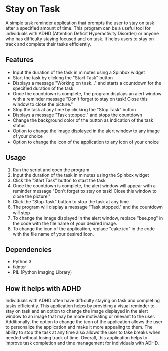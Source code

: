 # Stay on Task
A simple task reminder application that prompts the user to stay on task after a specified amount of time. This program can be a useful tool for individuals with ADHD (Attention Deficit Hyperactivity Disorder) or anyone who has difficulty staying focused and on task. It helps users to stay on track and complete their tasks efficiently.

## Features
- Input the duration of the task in minutes using a Spinbox widget
- Start the task by clicking the "Start Task" button
- Displays a message "Working on task..." and starts a countdown for the specified duration of the task
- Once the countdown is complete, the program displays an alert window with a reminder message "Don't forget to stay on task! Close this window to close the picture."
- Stop the task at any time by clicking the "Stop Task" button
- Displays a message "Task stopped." and stops the countdown
- Change the background color of the button as indication of the task status
- Option to change the image displayed in the alert window to any image of your choice
- Option to change the icon of the application to any icon of your choice

## Usage
1. Run the script and open the program
2. Input the duration of the task in minutes using the Spinbox widget
3. Click the "Start Task" button to start the task
4. Once the countdown is complete, the alert window will appear with a reminder message "Don't forget to stay on task! Close this window to close the picture."
5. Click the "Stop Task" button to stop the task at any time
6. The program will display a message "Task stopped." and the countdown will stop
7. To change the image displayed in the alert window, replace "bee.png" in the code with the file name of your desired image.
8. To change the icon of the application, replace "cake.ico" in the code with the file name of your desired icon.

## Dependencies
- Python 3
- tkinter
- PIL (Python Imaging Library)

## How it helps with ADHD
Individuals with ADHD often have difficulty staying on task and completing tasks efficiently. This application helps by providing a visual reminder to stay on task and an option to change the image displayed in the alert window to an image that may be more motivating or relevant to the user. Additionally, the option to change the icon of the application allows the user to personalize the application and make it more appealing to them. The ability to stop the task at any time also allows the user to take breaks when needed without losing track of time. Overall, this application helps to improve task completion and time management for individuals with ADHD.

